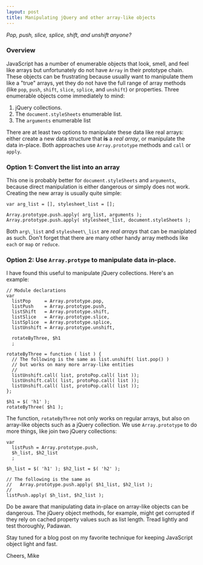 ```yaml
---
layout: post
title: Manipulating jQuery and other array-like objects
---
```

*Pop, push, slice, splice, shift, and unshift anyone?*

### Overview

JavaScript has a number of enumerable objects that look, smell,
and feel like arrays but unfortunately do not have `Array` in
their prototype chain.  These objects can be frustrating
because usually want to manipulate them like a "true"
arrays, yet they do not have the full range of array methods (like
`pop`, `push`, `shift`, `slice`, `splice`, and `unshift`) or
properties.  Three enumerable objects come
immediately to mind:

1. jQuery collections.
2. The `document.styleSheets` enumerable list.
3. The `arguments` enumerable list

There are at least two options to manipulate these data like real
arrays: either create a new data structure that **is** a *real array*,
or manipulate the data in-place.  Both approaches use
`Array.prototype` methods and `call` or `apply`.

### Option 1: Convert the list into an array

This one is probably better for `document.styleSheets` and `arguments`,
because direct manipulation is either dangerous or simply does not work.
Creating the new array is usually quite simple:

    var arg_list = [], stylesheet_list = [];

    Array.prototype.push.apply( arg_list, arguments );
    Array.prototype.push.apply( stylesheet_list, document.styleSheets );

Both `arg\_list` and `stylesheet\_list` are *real arrays* that
can be maniplated as such.  Don't forget that there are many
other handy array methods like `each` or `map` or `reduce`.

### Option 2: Use `Array.protype` to manipulate data in-place.

I have found this useful to manipulate jQuery collections.
Here's an example:

    // Module declarations
    var
      listPop     = Array.prototype.pop,
      listPush    = Array.prototype.push,
      listShift   = Array.prototype.shift,
      listSlice   = Array.prototype.slice,
      listSplice  = Array.prototype.splice,
      listUnshift = Array.prototype.unshift,

      rotateByThree, $h1
      ;

    rotateByThree = function ( list ) {
      // The following is the same as list.unshift( list.pop() )
      // but works on many more array-like entities
      //
      listUnshift.call( list, protoPop.call( list ));
      listUnshift.call( list, protoPop.call( list ));
      listUnshift.call( list, protoPop.call( list ));
    };

    $h1 = $( 'h1' );
    rotateByThree( $h1 );

The function, `rotateByThree` not only works on regular arrays, but also
on array-like objects such as a jQuery collection.  We use
`Array.prototype` to do more things, like join two jQuery collections:

    var
      listPush = Array.prototype.push,
      $h_list, $h2_list
      ;

    $h_list = $( 'h1' ); $h2_list = $( 'h2' );

    // The following is the same as
    //   Array.prototype.push.apply( $h1_list, $h2_list );
    //
    listPush.apply( $h_list, $h2_list );

Do be aware that manipulating data in-place on array-like
objects can be dangerous.  The jQuery object methods, for example,
might get corrupted if they rely on cached property values such
as list length. Tread lightly and test thoroughly, Padawan.

Stay tuned for a blog post on my favorite technique for keeping JavaScript
object light and fast.

Cheers, Mike
